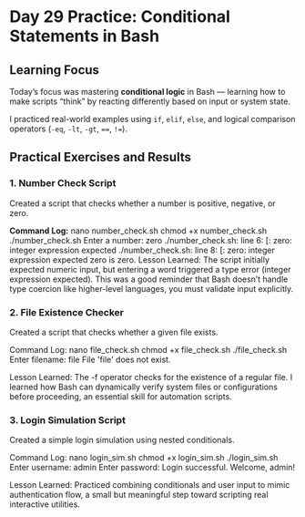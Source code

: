 # Day 29 Practice: Conditional Statements in Bash

## Learning Focus
Today’s focus was mastering **conditional logic** in Bash — learning how to make scripts “think” by reacting differently based on input or system state.

I practiced real-world examples using `if`, `elif`, `else`, and logical comparison operators (`-eq`, `-lt`, `-gt`, `==`, `!=`).

## Practical Exercises and Results

### 1. Number Check Script
Created a script that checks whether a number is positive, negative, or zero.

**Command Log:**
nano number_check.sh
chmod +x number_check.sh
./number_check.sh
Enter a number: zero
./number_check.sh: line 6: [: zero: integer expression expected
./number_check.sh: line 8: [: zero: integer expression expected
zero is zero.
Lesson Learned:
The script initially expected numeric input, but entering a word triggered a type error (integer expression expected).
This was a good reminder that Bash doesn’t handle type coercion like higher-level languages, you must validate input explicitly.

### 2. File Existence Checker
Created a script that checks whether a given file exists.

Command Log:
nano file_check.sh
chmod +x file_check.sh
./file_check.sh
Enter filename: file
File 'file' does not exist.

Lesson Learned:
The -f operator checks for the existence of a regular file.
I learned how Bash can dynamically verify system files or configurations before proceeding, an essential skill for automation scripts.

### 3. Login Simulation Script
Created a simple login simulation using nested conditionals.

Command Log:
nano login_sim.sh
chmod +x login_sim.sh
./login_sim.sh
Enter username: admin
Enter password: 
Login successful. Welcome, admin!

Lesson Learned:
Practiced combining conditionals and user input to mimic authentication flow, a small but meaningful step toward scripting real interactive utilities.
